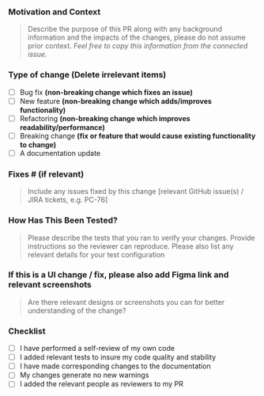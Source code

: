 ### Motivation and Context

> Describe the purpose of this PR along with any background information and the impacts of the changes, please do not assume prior context. *Feel free to copy this information from the connected issue.*

### Type of change (Delete irrelevant items)

- [ ] Bug fix **(non-breaking change which fixes an issue)**
- [ ] New feature **(non-breaking change which adds/improves functionality)**
- [ ] Refactoring **(non-breaking change which improves readability/performance)**
- [ ] Breaking change **(fix or feature that would cause existing functionality to change)**
- [ ] A documentation update

### Fixes # (if relevant)

> Include any issues fixed by this change [relevant GitHub issue(s) / JIRA tickets, e.g. PC-76]

### How Has This Been Tested?

> Please describe the tests that you ran to verify your changes. Provide instructions so the reviewer can reproduce. Please also list any relevant details for your test configuration

### If this is a UI change / fix, please also add Figma link and relevant screenshots

> Are there relevant designs or screenshots you can for better understanding of the change?

### Checklist

- [ ] I have performed a self-review of my own code
- [ ] I added relevant tests to insure my code quality and stability
- [ ] I have made corresponding changes to the documentation
- [ ] My changes generate no new warnings
- [ ] I added the relevant people as reviewers to my PR
